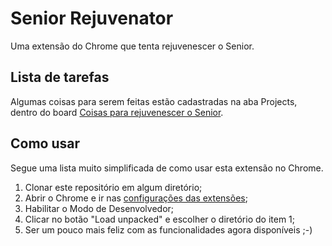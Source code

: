# Senior Rejuvenator

Uma extensão do Chrome que tenta rejuvenescer o Senior.

## Lista de tarefas

Algumas coisas para serem feitas estão cadastradas na aba Projects, dentro do board [Coisas para rejuvenescer o Senior](https://github.com/rodrigosaling/senior-rejuvenator/projects/1).

## Como usar

Segue uma lista muito simplificada de como usar esta extensão no Chrome.

1. Clonar este repositório em algum diretório;
2. Abrir o Chrome e ir nas [configurações das extensões](chrome://extensions/);
3. Habilitar o Modo de Desenvolvedor;
4. Clicar no botão "Load unpacked" e escolher o diretório do item 1;
5. Ser um pouco mais feliz com as funcionalidades agora disponíveis ;-)
